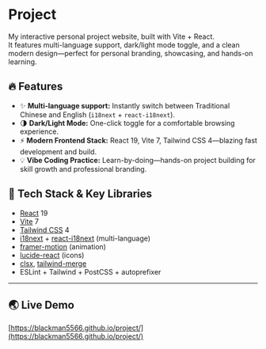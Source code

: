 # Project

My interactive personal project website, built with Vite + React.  
It features multi-language support, dark/light mode toggle, and a clean modern design—perfect for personal branding, showcasing, and hands-on learning.

## 🔥 Features

- ✨ **Multi-language support:** Instantly switch between Traditional Chinese and English (`i18next` + `react-i18next`).
- 🌗 **Dark/Light Mode:** One-click toggle for a comfortable browsing experience.
- ⚡ **Modern Frontend Stack:** React 19, Vite 7, Tailwind CSS 4—blazing fast development and build.
- 💡 **Vibe Coding Practice:** Learn-by-doing—hands-on project building for skill growth and professional branding.

## 🚀 Tech Stack & Key Libraries

- [React](https://react.dev/) 19
- [Vite](https://vitejs.dev/) 7
- [Tailwind CSS](https://tailwindcss.com/) 4
- [i18next](https://www.i18next.com/) + [react-i18next](https://react.i18next.com/) (multi-language)
- [framer-motion](https://www.framer.com/motion/) (animation)
- [lucide-react](https://lucide.dev/) (icons)
- [clsx](https://www.npmjs.com/package/clsx), [tailwind-merge](https://www.npmjs.com/package/tailwind-merge)
- ESLint + Tailwind + PostCSS + autoprefixer

---

## 🌏 Live Demo

[https://blackman5566.github.io/project/](https://blackman5566.github.io/project/)

